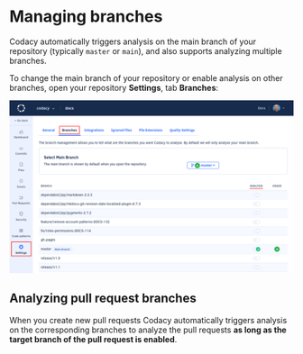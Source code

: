 # Managing branches

Codacy automatically triggers analysis on the main branch of your repository (typically `master` or `main`), and also supports analyzing multiple branches.

To change the main branch of your repository or enable analysis on other branches, open your repository **Settings**, tab **Branches**:

![Managing branches](images/managing-branches.png)

## Analyzing pull request branches

When you create new pull requests Codacy automatically triggers analysis on the corresponding branches to analyze the pull requests **as long as the target branch of the pull request is enabled**.
